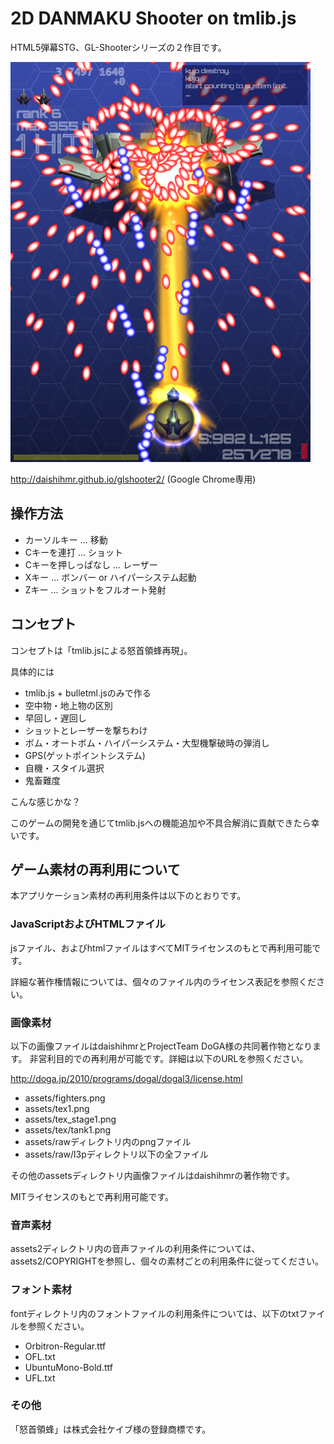 # 2D DANMAKU Shooter on tmlib.js

HTML5弾幕STG、GL-Shooterシリーズの２作目です。

<img src="glshooter2.png" />

http://daishihmr.github.io/glshooter2/ (Google Chrome専用)

## 操作方法

 * カーソルキー ... 移動
 * Cキーを連打 ... ショット
 * Cキーを押しっぱなし ... レーザー
 * Xキー ... ボンバー or ハイパーシステム起動
 * Zキー ... ショットをフルオート発射

## コンセプト

コンセプトは「tmlib.jsによる怒首領蜂再現」。

具体的には

 * tmlib.js + bulletml.jsのみで作る
 * 空中物・地上物の区別
 * 早回し・遅回し
 * ショットとレーザーを撃ちわけ
 * ボム・オートボム・ハイパーシステム・大型機撃破時の弾消し
 * GPS(ゲットポイントシステム)
 * 自機・スタイル選択
 * 鬼畜難度

こんな感じかな？

このゲームの開発を通じてtmlib.jsへの機能追加や不具合解消に貢献できたら幸いです。

## ゲーム素材の再利用について

本アプリケーション素材の再利用条件は以下のとおりです。

### JavaScriptおよびHTMLファイル

jsファイル、およびhtmlファイルはすべてMITライセンスのもとで再利用可能です。

詳細な著作権情報については、個々のファイル内のライセンス表記を参照ください。

### 画像素材

以下の画像ファイルはdaishihmrとProjectTeam DoGA様の共同著作物となります。
非営利目的での再利用が可能です。詳細は以下のURLを参照ください。

http://doga.jp/2010/programs/dogal/dogal3/license.html

 * assets/fighters.png
 * assets/tex1.png
 * assets/tex_stage1.png
 * assets/tex/tank1.png
 * assets/rawディレクトリ内のpngファイル
 * assets/raw/l3pディレクトリ以下の全ファイル

その他のassetsディレクトリ内画像ファイルはdaishihmrの著作物です。

MITライセンスのもとで再利用可能です。

### 音声素材

assets2ディレクトリ内の音声ファイルの利用条件については、assets2/COPYRIGHTを参照し、個々の素材ごとの利用条件に従ってください。

### フォント素材

fontディレクトリ内のフォントファイルの利用条件については、以下のtxtファイルを参照ください。

 * Orbitron-Regular.ttf
  * OFL.txt
 * UbuntuMono-Bold.ttf
  * UFL.txt

### その他

「怒首領蜂」は株式会社ケイブ様の登録商標です。
